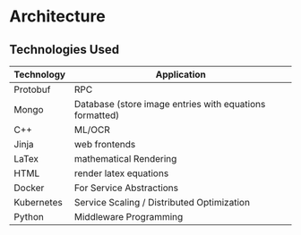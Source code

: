 # Architecture

## Technologies Used

| Technology | Application |
| --- | --- |
| Protobuf | RPC |
| Mongo | Database (store image entries with equations formatted) |
| C++ | ML/OCR |
| Jinja | web frontends |
| LaTex | mathematical Rendering |
| HTML | render latex equations |
| Docker | For Service Abstractions |
| Kubernetes | Service Scaling / Distributed Optimization |
| Python | Middleware Programming |